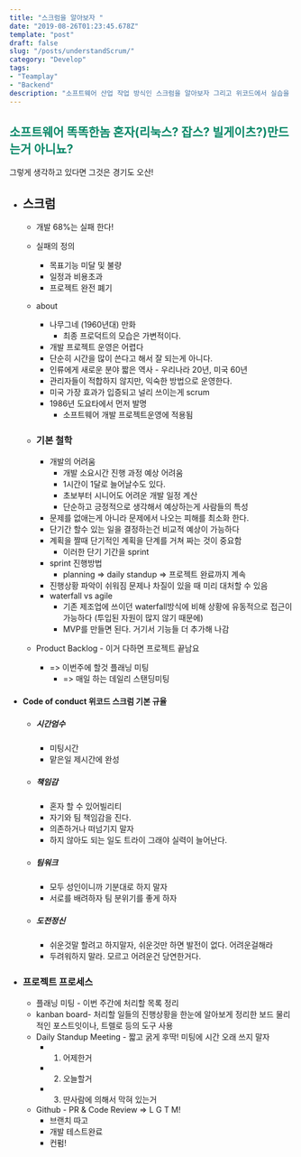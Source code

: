 ```yaml
---
title: "스크럼을 알아보자 "
date: "2019-08-26T01:23:45.678Z"
template: "post"
draft: false
slug: "/posts/understandScrum/"
category: "Develop"
tags:
- "Teamplay"
- "Backend"
description: "소프트웨어 산업 작업 방식인 스크럼을 알아보자 그리고 위코드에서 실습을 해보자. "
---
```

<h2 style="color:rgb(9, 136, 104)">소프트웨어 똑똑한놈 혼자(리눅스? 잡스? 빌게이츠?)만드는거 아니뇨? </h2>
그렇게 생각하고 있다면 그것은 경기도 오산! 

- ## 스크럼

  - 개발 68%는 실패 한다! 

  - 실패의 정의

    - 목표기능 미달 및 불량
    - 일정과 비용초과 
    - 프로젝트 완전 폐기 

  - about

    - 나무그네 (1960년대) 만화 
      - 최종 프로덕트의 모습은 가변적이다.
    - 개발 프로젝트 운영은 어렵다
    - 단순히 시간을 많이 쓴다고 해서 잘 되는게 아니다. 
    - 인류에게 새로운 분야 짧은 역사 - 우리나라 20년, 미국 60년
    - 관리자들이 적합하지 않지만, 익숙한 방법으로 운영한다.
    - 미국 가장 효과가 입증되고 널리 쓰이는게 scrum 
    - 1986년 도요타에서 먼저 발명
      - 소프트웨어 개발 프로젝트운영에 적용됨

  - ### 기본 철학

    - 개발의 어려움
      - 개발 소요시간 진행 과정 예상 어려움 
      - 1시간이 1달로 늘어날수도 있다. 
      - 초보부터 시니어도 어려운 개발 일정 계산 
      - 단순하고 긍정적으로 생각해서 예상하는게 사람들의 특성 
    - 문제를 없애는게 아니라 문제에서 나오는 피해를 최소화 한다. 
    - 단기간 할수 있는 일을 결정하는건 비교적 예상이 가능하다 
    - 계획을 짤때 단기적인 계획을 단계를 거쳐 짜는 것이 중요함
      - 이러한 단기 기간을 sprint
    - sprint 진행방법
      - planning => daily standup => 프로젝트 완료까지 계속
    - 진행상황 파악이 쉬워짐 문제나 차질이 있을 때 미리 대처할 수 있음 
    - waterfall vs agile 
      - 기존 제조업에 쓰이던 waterfall방식에 비해 상황에 유동적으로 접근이 가능하다 (투입된 자원이 많지 않기 때문에) 
      - MVP를 만들면 된다. 거기서 기능들 더 추가해 나감  

  - Product Backlog - 이거 다하면 프로젝트 끝남요

    - => 이번주에 할것 플래닝 미팅
      - => 매일 하는 데일리 스탠딩미팅

- #### Code of conduct 위코드 스크럼 기본 규율 

  - ##### 시간엄수

    - 미팅시간
    - 맡은일 제시간에 완성

  - ##### 책임감

    - 혼자 할 수 있어빌리티
    - 자기와 팀 책임감을 진다.
    - 의존하거나 떠넘기지 말자
    - 하지 않아도 되는 일도 트라이 그래야 실력이 늘어난다.

  - ##### 팀워크 

    - 모두 성인이니까 기분대로 하지 말자
    - 서로를 배려하자 팀 분위기를 좋게 하자

  - ##### 도전정신 

    - 쉬운것말 할려고 하지말자, 쉬운것만 하면 발전이 없다. 어려운걸해라
    - 두려워하지 말라. 모르고 어려운건 당연한거다.

- ### 프로젝트 프로세스

  - 플래닝 미팅 - 이번 주간에 처리할 목록 정리 
  - kanban board- 처리할 일들의 진행상황을 한눈에 알아보게 정리한 보드 물리적인 포스트잇이나, 트렐로 등의 도구 사용
  - Daily Standup Meeting - 짧고 굵게 후딱! 미팅에 시간 오래 쓰지 말자 
    - 1. 어제한거
    - 2. 오늘할거
    - 3. 딴사람에 의해서 막혀 있는거
  - Github - PR & Code Review => L G T M!
    - 브랜치 따고 
    - 개발 테스트완료
    - 컨펌!

  